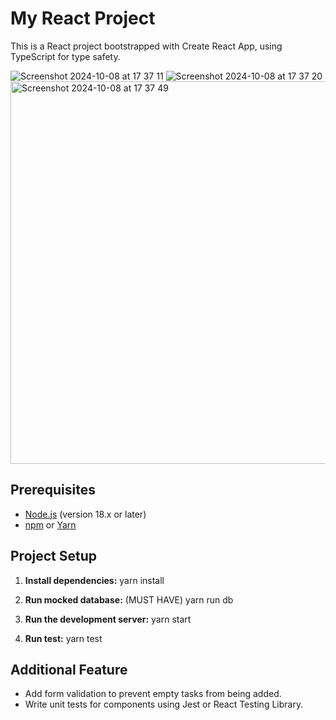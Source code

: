 # My React Project

This is a React project bootstrapped with Create React App, using TypeScript for type safety.

![Screenshot 2024-10-08 at 17 37 11](https://github.com/user-attachments/assets/7d9ec1af-a364-4bb6-b922-1a308a647e04)
![Screenshot 2024-10-08 at 17 37 20](https://github.com/user-attachments/assets/d6ff4985-f4e2-4380-81e2-96b298bd6f9f)
<img width="612" alt="Screenshot 2024-10-08 at 17 37 49" src="https://github.com/user-attachments/assets/5d4f8889-ce9b-407e-905d-e53bd50e37a0">


## Prerequisites

- [Node.js](https://nodejs.org/) (version 18.x or later)
- [npm](https://www.npmjs.com/) or [Yarn](https://yarnpkg.com/)

## Project Setup

1. **Install dependencies:**
   yarn install

2. **Run mocked database:** (MUST HAVE)
   yarn run db

3. **Run the development server:**
   yarn start

4. **Run test:**
   yarn test

## Additional Feature

- Add form validation to prevent empty tasks from being added.
- Write unit tests for components using Jest or React Testing Library.

